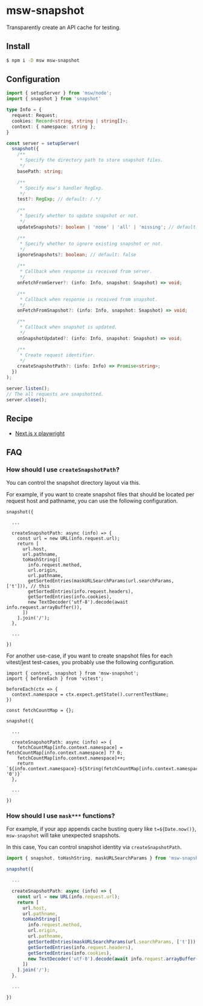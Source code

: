 msw-snapshot
============================================================

Transparently create an API cache for testing.


Install
------------------------------------------------------------

```sh
$ npm i -D msw msw-snapshot
```


Configuration
------------------------------------------------------------

```ts
import { setupServer } from 'msw/node';
import { snapshot } from 'snapshot'

type Info = {
  request: Request;
  cookies: Record<string, string | string[]>;
  context: { namespace: string };
}

const server = setupServer(
  snapshot({
    /**
     * Specify the directory path to store snapshot files.
     */
    basePath: string;

    /**
     * Specify msw's handler RegExp.
     */
    test?: RegExp; // default: /.*/

    /**
     * Specify whether to update snapshot or not.
     */
    updateSnapshots?: boolean | 'none' | 'all' | 'missing'; // default: false

    /**
     * Specify whether to ignore existing snapshot or not.
     */
    ignoreSnapshots?: boolean; // default: false

    /**
     * Callback when response is received from server.
     */
    onFetchFromServer?: (info: Info, snapshot: Snapshot) => void;

    /**
     * Callback when response is received from snapshot.
     */
    onFetchFromSnapshot?: (info: Info, snapshot: Snapshot) => void;

    /**
     * Callback when snapshot is updated.
     */
    onSnapshotUpdated?: (info: Info, snapshot: Snapshot) => void;

    /**
     * Create request identifier.
     */
    createSnapshotPath?: (info: Info) => Promise<string>;
  })
);

server.listen();
// The all requests are snapshotted.
server.close();
```


Recipe
------------------------------------------------------------

- [Next.js x playwright](./examples/e2e-nextjs-playwright)


FAQ
------------------------------------------------------------

### How should I use `createSnapshotPath`?

You can control the snapshot directory layout via this.

For example, if you want to create snapshot files that should be located per request host and pathname, you can use the following configuration.

```
snapshot({

  ...

  createSnapshotPath: async (info) => {
    const url = new URL(info.request.url);
    return [
      url.host,
      url.pathname,
      toHashString([
        info.request.method,
        url.origin,
        url.pathname,
        getSortedEntries(maskURLSearchParams(url.searchParams, ['t'])), // this
        getSortedEntries(info.request.headers),
        getSortedEntries(info.cookies),
        new TextDecoder('utf-8').decode(await info.request.arrayBuffer()),
      ])
    ].join('/');
  },

  ...

})
```

For another use-case, if you want to create snapshot files for each vitest/jest test-cases, you probably use the following configuration.

```
import { context, snapshot } from 'msw-snapshot';
import { beforeEach } from 'vitest';

beforeEach(ctx => {
  context.namespace = ctx.expect.getState().currentTestName;
})

const fetchCountMap = {};

snapshot({

  ...

  createSnapshotPath: async (info) => {
    fetchCountMap[info.context.namespace] = fetchCountMap[info.context.namespace] ?? 0;
    fetchCountMap[info.context.namespace]++;
    return `${info.context.namespace}-${String(fetchCountMap[info.context.namespace]).padStart(3, '0')}`
  },

  ...

})
```


### How should I use `mask***` functions?

For example, if your app appends cache busting query like `t=${Date.now()}`, `msw-snapshot` will take unexpected snapshots.

In this case, You can control snapshot identity via `createSnapshotPath`.

```ts
import { snapshot, toHashString, maskURLSearchParams } from 'msw-snapshot';

snapshot({

  ...

  createSnapshotPath: async (info) => {
    const url = new URL(info.request.url);
    return [
      url.host,
      url.pathname,
      toHashString([
        info.request.method,
        url.origin,
        url.pathname,
        getSortedEntries(maskURLSearchParams(url.searchParams, ['t'])), // this
        getSortedEntries(info.request.headers),
        getSortedEntries(info.cookies),
        new TextDecoder('utf-8').decode(await info.request.arrayBuffer()),
      ])
    ].join('/');
  },

  ...

})
```

